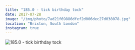 ```yaml
---
title: "185.0 - tick birthday tock"
date: 2017-07-28
image: "/img/photo/7ad21f69886dfef2d006dec27d038078.jpg"
location: "Brixton, South London"
instagram: true
---
```


![185.0 - tick birthday tock](/img/photo/7ad21f69886dfef2d006dec27d038078.jpg)
